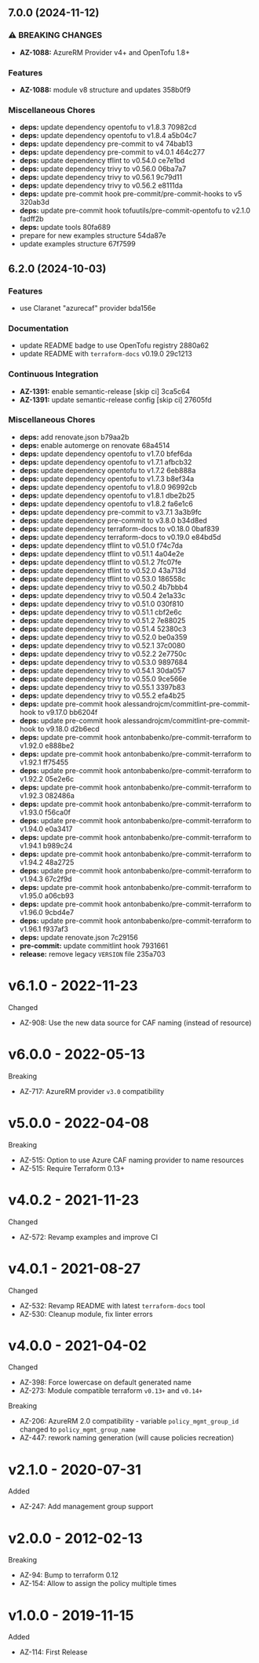 ## 7.0.0 (2024-11-12)

### ⚠ BREAKING CHANGES

* **AZ-1088:** AzureRM Provider v4+ and OpenTofu 1.8+

### Features

* **AZ-1088:** module v8 structure and updates 358b0f9

### Miscellaneous Chores

* **deps:** update dependency opentofu to v1.8.3 70982cd
* **deps:** update dependency opentofu to v1.8.4 a5b04c7
* **deps:** update dependency pre-commit to v4 74bab13
* **deps:** update dependency pre-commit to v4.0.1 464c277
* **deps:** update dependency tflint to v0.54.0 ce7e1bd
* **deps:** update dependency trivy to v0.56.0 06ba7a7
* **deps:** update dependency trivy to v0.56.1 9c79d11
* **deps:** update dependency trivy to v0.56.2 e8111da
* **deps:** update pre-commit hook pre-commit/pre-commit-hooks to v5 320ab3d
* **deps:** update pre-commit hook tofuutils/pre-commit-opentofu to v2.1.0 fadff2b
* **deps:** update tools 80fa689
* prepare for new examples structure 54da87e
* update examples structure 67f7599

## 6.2.0 (2024-10-03)

### Features

* use Claranet "azurecaf" provider bda156e

### Documentation

* update README badge to use OpenTofu registry 2880a62
* update README with `terraform-docs` v0.19.0 29c1213

### Continuous Integration

* **AZ-1391:** enable semantic-release [skip ci] 3ca5c64
* **AZ-1391:** update semantic-release config [skip ci] 27605fd

### Miscellaneous Chores

* **deps:** add renovate.json b79aa2b
* **deps:** enable automerge on renovate 68a4514
* **deps:** update dependency opentofu to v1.7.0 bfef6da
* **deps:** update dependency opentofu to v1.7.1 afbcb32
* **deps:** update dependency opentofu to v1.7.2 6eb888a
* **deps:** update dependency opentofu to v1.7.3 b8ef34a
* **deps:** update dependency opentofu to v1.8.0 96992cb
* **deps:** update dependency opentofu to v1.8.1 dbe2b25
* **deps:** update dependency opentofu to v1.8.2 fa6e1c6
* **deps:** update dependency pre-commit to v3.7.1 3a3b9fc
* **deps:** update dependency pre-commit to v3.8.0 b34d8ed
* **deps:** update dependency terraform-docs to v0.18.0 0baf839
* **deps:** update dependency terraform-docs to v0.19.0 e84bd5d
* **deps:** update dependency tflint to v0.51.0 f74c7da
* **deps:** update dependency tflint to v0.51.1 4a04e2e
* **deps:** update dependency tflint to v0.51.2 7fc07fe
* **deps:** update dependency tflint to v0.52.0 43a713d
* **deps:** update dependency tflint to v0.53.0 186558c
* **deps:** update dependency trivy to v0.50.2 4b7bbb4
* **deps:** update dependency trivy to v0.50.4 2e1a33c
* **deps:** update dependency trivy to v0.51.0 030f810
* **deps:** update dependency trivy to v0.51.1 cbf2e6c
* **deps:** update dependency trivy to v0.51.2 7e88025
* **deps:** update dependency trivy to v0.51.4 52380c3
* **deps:** update dependency trivy to v0.52.0 be0a359
* **deps:** update dependency trivy to v0.52.1 37c0080
* **deps:** update dependency trivy to v0.52.2 2e7750c
* **deps:** update dependency trivy to v0.53.0 9897684
* **deps:** update dependency trivy to v0.54.1 30da057
* **deps:** update dependency trivy to v0.55.0 9ce566e
* **deps:** update dependency trivy to v0.55.1 3397b83
* **deps:** update dependency trivy to v0.55.2 efa4b25
* **deps:** update pre-commit hook alessandrojcm/commitlint-pre-commit-hook to v9.17.0 bb6204f
* **deps:** update pre-commit hook alessandrojcm/commitlint-pre-commit-hook to v9.18.0 d2b6ecd
* **deps:** update pre-commit hook antonbabenko/pre-commit-terraform to v1.92.0 e888be2
* **deps:** update pre-commit hook antonbabenko/pre-commit-terraform to v1.92.1 ff75455
* **deps:** update pre-commit hook antonbabenko/pre-commit-terraform to v1.92.2 05e2e6c
* **deps:** update pre-commit hook antonbabenko/pre-commit-terraform to v1.92.3 082486a
* **deps:** update pre-commit hook antonbabenko/pre-commit-terraform to v1.93.0 f56ca0f
* **deps:** update pre-commit hook antonbabenko/pre-commit-terraform to v1.94.0 e0a3417
* **deps:** update pre-commit hook antonbabenko/pre-commit-terraform to v1.94.1 b989c24
* **deps:** update pre-commit hook antonbabenko/pre-commit-terraform to v1.94.2 48a2725
* **deps:** update pre-commit hook antonbabenko/pre-commit-terraform to v1.94.3 67c2f9d
* **deps:** update pre-commit hook antonbabenko/pre-commit-terraform to v1.95.0 a06cb93
* **deps:** update pre-commit hook antonbabenko/pre-commit-terraform to v1.96.0 9cbd4e7
* **deps:** update pre-commit hook antonbabenko/pre-commit-terraform to v1.96.1 f937af3
* **deps:** update renovate.json 7c29156
* **pre-commit:** update commitlint hook 7931661
* **release:** remove legacy `VERSION` file 235a703

# v6.1.0 - 2022-11-23

Changed
  * AZ-908: Use the new data source for CAF naming (instead of resource)

# v6.0.0 - 2022-05-13

Breaking
  * AZ-717: AzureRM provider `v3.0` compatibility

# v5.0.0 - 2022-04-08

Breaking
  * AZ-515: Option to use Azure CAF naming provider to name resources
  * AZ-515: Require Terraform 0.13+

# v4.0.2 - 2021-11-23

Changed
  * AZ-572: Revamp examples and improve CI

# v4.0.1 - 2021-08-27

Changed
  * AZ-532: Revamp README with latest `terraform-docs` tool
  * AZ-530: Cleanup module, fix linter errors

# v4.0.0 - 2021-04-02

Changed
  * AZ-398: Force lowercase on default generated name
  * AZ-273: Module compatible terraform `v0.13+` and `v0.14+`
  
Breaking 
  * AZ-206: AzureRM 2.0 compatibility - variable `policy_mgmt_group_id` changed to `policy_mgmt_group_name`
  * AZ-447: rework naming generation (will cause policies recreation)

# v2.1.0 - 2020-07-31

Added
  * AZ-247: Add management group support

# v2.0.0 - 2012-02-13

Breaking
  * AZ-94: Bump to terraform 0.12
  * AZ-154: Allow to assign the policy multiple times
  
# v1.0.0 - 2019-11-15

Added
  * AZ-114: First Release
